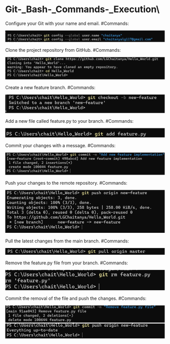 # Git-_Bash-_Commands-_Execution\
Configure your Git with your name and email. #Commands:

![Command 1](images/command1.png)

Clone the project repository from GitHub. #Commands:

![Command 2](images/command2.png)

Create a new feature branch. #Commands:

![Command 3](images/command3.png)

Add a new file called feature.py to your branch. #Commands:

![Command 4](images/command4.png)

Commit your changes with a message. #Commands:

![Command 5](images/command5.png)

Push your changes to the remote repository. #Commands:

![Command 6](images/command6.png)

Pull the latest changes from the main branch. #Commands:

![Command 7](images/command7.png)


Remove the feature.py file from your branch. #Commands:

![Command 8](images/command8.png)

Commit the removal of the file and push the changes. #Commands:

![Command 9](images/command9.png)
![Command 10](images/command10.png)

